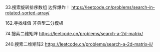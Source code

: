 33.搜索旋转排序数组
边界爆炸！
https://leetcode.cn/problems/search-in-rotated-sorted-array/

162.寻找峰值
非典型二分模板

74.搜索二维矩阵
https://leetcode.cn/problems/search-a-2d-matrix/

240.搜索二维矩阵2
https://leetcode.cn/problems/search-a-2d-matrix-ii/
